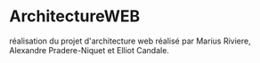 # ArchitectureWEB
réalisation du projet d'architecture web réalisé par Marius Riviere, Alexandre Pradere-Niquet et Elliot Candale.
